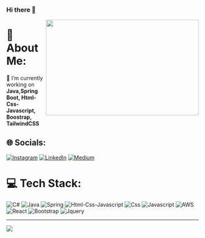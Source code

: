 ### Hi there 👋

<img src="https://media.giphy.com/media/qgQUggAC3Pfv687qPC/giphy.gif" align="right" width="400" height="250">


# 💫 About Me:
🔭 I’m currently working on  **Java,Spring Boot, Html-Css-Javascript, Boostrap, TailwindCSS**


## 🌐 Socials:
[![Instagram](https://img.shields.io/badge/Instagram-%23E4405F.svg?logo=Instagram&logoColor=white)](https://www.instagram.com/alper0karaca/) [![LinkedIn](https://img.shields.io/badge/LinkedIn-%230077B5.svg?logo=linkedin&logoColor=white)](https://www.linkedin.com/in/alper0karaca/) [![Medium](https://img.shields.io/badge/Medium-12100E?logo=medium&logoColor=white)](https://medium.com/@alperkaraca7) 

# 💻 Tech Stack:
![C#](https://img.shields.io/badge/C%23-239120?style=for-the-badge&logo=c-sharp&logoColor=white)
![Java](https://img.shields.io/badge/java-%23ED8B00.svg?style=flat&logo=java&logoColor=white) ![Spring](https://img.shields.io/badge/Spring-6DB33F?style=for-the-badge&logo=spring&logoColor=white) ![Html-Css-Javascript](https://img.shields.io/badge/HTML-239120?style=for-the-badge&logo=html5&logoColor=white) ![Css](https://img.shields.io/badge/CSS-239120?&style=for-the-badge&logo=css3&logoColor=white) ![Javascript](https://img.shields.io/badge/JavaScript-323330?style=for-the-badge&logo=javascript&logoColor=F7DF1E) ![AWS](https://img.shields.io/badge/AWS-%23FF9900.svg?style=flat&logo=amazon-aws&logoColor=white) ![React](https://img.shields.io/badge/react-%2320232a.svg?style=flat&logo=react&logoColor=%2361DAFB) ![Bootstrap](https://img.shields.io/badge/Bootstrap-563D7C?style=for-the-badge&logo=bootstrap&logoColor=white) ![Jquery](https://img.shields.io/badge/jQuery-0769AD?style=for-the-badge&logo=jquery&logoColor=white)


---
[![](https://visitcount.itsvg.in/api?id=alper0karaca&icon=0&color=0)](https://visitcount.itsvg.in)

<!-- Proudly created with GPRM ( https://gprm.itsvg.in ) -->


